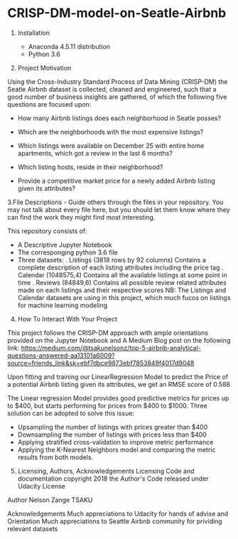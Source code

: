 # CRISP-DM-model-on-Seatle-Airbnb

1. Installation 
   - Anaconda 4.5.11 distribution 
   - Python 3.6

2. Project Motivation

Using the Cross-Industry Standard Process of Data Mining (CRISP-DM) the Seatle Airbnb dataset is collected, cleaned and engineered, such that a good number of business insights are gathered, of which the following five questions are focused upon:

- How many Airbnb listings does each neighborhood in Seatle posses?

- Which are the neighborhoods with the most expensive listings?

- Which listings were available on December 25 with entire home apartments, which got a review in the last 6 months?

- Which listing hosts, reside in their neighborhood?

- Provide a competitive market price for a newly added Airbnb listing given its attributes?


3.File Descriptions - Guide others through the files in your repository. You may not talk about every file here, but you should let them know where they can find the work they might find most interesting.

This repository consists of:
- A Descriptive Jupyter Notebook
- The corresponging python 3.6 file
- Three datasets:
   . Listings (3818 rows by 92 columns)
     Contains a complete description of each listing attributes including the price tag 
   . Calendar (1048575,4)
     Contains all the available listings at some point in time 
   . Reviews (84849,6)
     Contains all possible review related attributes made on each listings and their respective scores
  NB: The Listings and Calendar datasets are using in this project, which much fucos on listings for machine learning modeling

4. How To Interact With Your Project 

This project follows the CRISP-DM approach with ample orientations provided on the Jupyter Notebook and A Medium Blog post on the following link: https://medium.com/@tsakunelsonz/top-5-airbnb-analytical-questions-answered-aa13101a6009?source=friends_link&sk=ebf7dbce9873ebf7853849f4017d9048

Upon fitting and training our LinearRegression Model to predict the Price of a potential Airbnb listing given its attributes, we get an RMSE score of 0.588

The Linear regression Model provides good predictive metrics for prices up to $400, but starts performing for prices from $400 to $1000. Three solution can be adopted to solve this issue:
  - Upsampling the number of listings with prices greater than $400
  - Downsampling the number of listings with prices less than $400
  - Applying stratified cross-validation to improve metric performance
  - Applying the K-Nearest Neighbors model and comparing the metric results from both models.

5. Licensing, Authors, Acknowledgements
Licensing
Code and documentation copyright 2018 the Author's  Code released under Udacity License

Author
Nelson Zange TSAKU 

Acknowledgements 
  Much appreciations to Udacity for hands of advise and Orientation
  Much appreciations to Seattle Airbnb community for prividing relevant datasets
  
